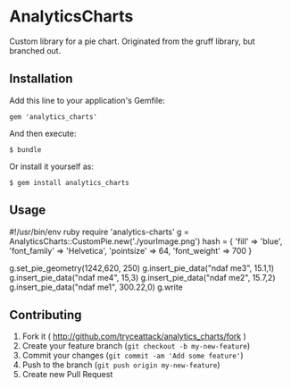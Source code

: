 # AnalyticsCharts

Custom library for a pie chart. Originated from the gruff library, but branched out.

## Installation

Add this line to your application's Gemfile:

    gem 'analytics_charts'

And then execute:

    $ bundle

Or install it yourself as:

    $ gem install analytics_charts

## Usage

#!/usr/bin/env ruby
require 'analytics-charts'
g = AnalyticsCharts::CustomPie.new('./yourImage.png')
hash = {
      'fill' => 'blue',
      'font_family' => 'Helvetica',
      'pointsize' => 64,
      'font_weight' => 700
    }

g.set_pie_geometry(1242,620, 250)
g.insert_pie_data("ndaf me3", 15.1,1)
g.insert_pie_data("ndaf me4", 15,3)
g.insert_pie_data("ndaf me2", 15.7,2)
g.insert_pie_data("ndaf me1", 300.22,0)
g.write

## Contributing

1. Fork it ( http://github.com/tryceattack/analytics_charts/fork )
2. Create your feature branch (`git checkout -b my-new-feature`)
3. Commit your changes (`git commit -am 'Add some feature'`)
4. Push to the branch (`git push origin my-new-feature`)
5. Create new Pull Request
